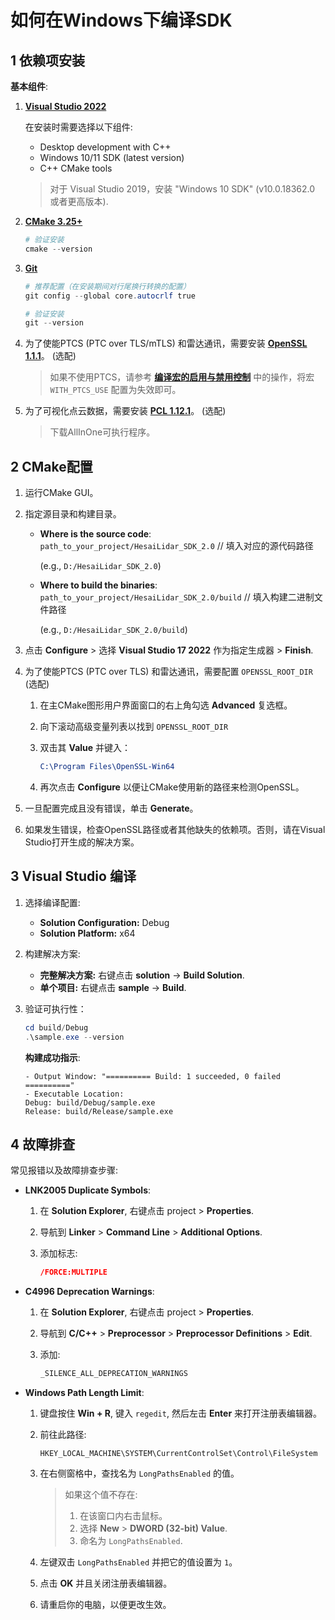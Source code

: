 # 如何在Windows下编译SDK

## 1 依赖项安装

**基本组件**:
1. **[Visual Studio 2022](https://visualstudio.microsoft.com/downloads/)**  
   
   在安装时需要选择以下组件:

   - Desktop development with C++
   - Windows 10/11 SDK (latest version)
   - C++ CMake tools

   > 对于 Visual Studio 2019，安装 "Windows 10 SDK" (v10.0.18362.0 或者更高版本).

2. **[CMake 3.25+](https://cmake.org/download/)**

   ```powershell
   # 验证安装
   cmake --version
   ```

3. **[Git](https://git-scm.com/)**
  
    ```powershell
   # 推荐配置（在安装期间对行尾换行转换的配置）
   git config --global core.autocrlf true
   ```
   ```powershell
   # 验证安装
   git --version
   ```

4. 为了使能PTCS (PTC over TLS/mTLS) 和雷达通讯，需要安装 **[OpenSSL 1.1.1](https://slproweb.com/products/Win32OpenSSL.html)**。 (选配)

   > 如果不使用PTCS，请参考 **[编译宏的启用与禁用控制](../docs/compile_macro_control_description_CN.md)** 中的操作，将宏 `WITH_PTCS_USE` 配置为失效即可。

5. 为了可视化点云数据，需要安装 **[PCL 1.12.1](https://github.com/PointCloudLibrary/pcl/releases/tag/pcl-1.12.1)**。 (选配)

   > 下载AllInOne可执行程序。


## 2 CMake配置

1. 运行CMake GUI。

2. 指定源目录和构建目录。

   - **Where is the source code**: `path_to_your_project/HesaiLidar_SDK_2.0`            // 填入对应的源代码路径

      (e.g., `D:/HesaiLidar_SDK_2.0`)
   
   - **Where to build the binaries**: `path_to_your_project/HesaiLidar_SDK_2.0/build`   // 填入构建二进制文件路径
   
      (e.g., `D:/HesaiLidar_SDK_2.0/build`)

3. 点击 **Configure** > 选择 **Visual Studio 17 2022** 作为指定生成器 > **Finish**.

4. 为了使能PTCS (PTC over TLS) 和雷达通讯，需要配置 `OPENSSL_ROOT_DIR` (选配)

   1. 在主CMake图形用户界面窗口的右上角勾选 **Advanced** 复选框。
   2. 向下滚动高级变量列表以找到 `OPENSSL_ROOT_DIR`
   3. 双击其 **Value** 并键入：

      ```cmake
      C:\Program Files\OpenSSL-Win64
      ```

   4. 再次点击 **Configure** 以便让CMake使用新的路径来检测OpenSSL。

5. 一旦配置完成且没有错误，单击 **Generate**。

6. 如果发生错误，检查OpenSSL路径或者其他缺失的依赖项。否则，请在Visual Studio打开生成的解决方案。

## 3 Visual Studio 编译

1. 选择编译配置:
   
   - **Solution Configuration:** Debug
   - **Solution Platform:** x64

2. 构建解决方案:

   - **完整解决方案:** 右键点击 **solution** → **Build Solution**.
   - **单个项目:** 右键点击 **sample** → **Build**.

3. 验证可执行性：

   ```powershell
   cd build/Debug
   .\sample.exe --version
   ```

   **构建成功指示**:

   ```log
   - Output Window: "========== Build: 1 succeeded, 0 failed =========="
   - Executable Location: 
   Debug: build/Debug/sample.exe
   Release: build/Release/sample.exe
   ```

## 4 故障排查

常见报错以及故障排查步骤:

- **LNK2005 Duplicate Symbols**:
   
   1. 在 **Solution Explorer**, 右键点击 project > **Properties**.  
   2. 导航到 **Linker** > **Command Line** > **Additional Options**.  
   3. 添加标志:  

      ```cmake
      /FORCE:MULTIPLE
      ```

- **C4996 Deprecation Warnings**:
 
   1. 在 **Solution Explorer**, 右键点击 project > **Properties**.  
   2. 导航到 **C/C++** > **Preprocessor** > **Preprocessor Definitions** > **Edit**.  
   3. 添加: 

      ```cpp
      _SILENCE_ALL_DEPRECATION_WARNINGS
      ```

- **Windows Path Length Limit**:

   1. 键盘按住 **Win + R**, 键入 `regedit`, 然后左击 **Enter** 来打开注册表编辑器。

   2. 前往此路径:

      ```reg
      HKEY_LOCAL_MACHINE\SYSTEM\CurrentControlSet\Control\FileSystem
      ```

   3. 在右侧窗格中，查找名为 `LongPathsEnabled` 的值。

      > 如果这个值不存在:
      > 1. 在该窗口内右击鼠标。
      > 2. 选择 **New** > **DWORD (32-bit) Value**.
      > 3. 命名为 `LongPathsEnabled`.

   4. 左键双击 `LongPathsEnabled` 并把它的值设置为 `1`。
   5. 点击 **OK** 并且关闭注册表编辑器。
   6. 请重启你的电脑，以便更改生效。